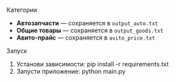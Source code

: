 Категории

- **Автозапчасти** — сохраняется в `output_auto.txt`
- **Общие товары** — сохраняется в `output_goods.txt`
- **Авито-прайс** — сохраняется в `avito_price.txt`

Запуск

1. Установи зависимости:
    pip install -r requirements.txt
2. Запусти приложение:
    python main.py 


